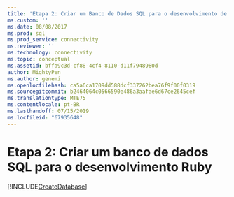 ```yaml
---
title: 'Etapa 2: Criar um Banco de Dados SQL para o desenvolvimento de Ruby | Microsoft Docs'
ms.custom: ''
ms.date: 08/08/2017
ms.prod: sql
ms.prod_service: connectivity
ms.reviewer: ''
ms.technology: connectivity
ms.topic: conceptual
ms.assetid: bffa9c3d-cf88-4cf4-8110-d11f7948980d
author: MightyPen
ms.author: genemi
ms.openlocfilehash: ca5a6ca1709dd588dcf337262bea76f9f00f0319
ms.sourcegitcommit: b2464064c0566590e486a3aafae6d67ce2645cef
ms.translationtype: MTE75
ms.contentlocale: pt-BR
ms.lasthandoff: 07/15/2019
ms.locfileid: "67935648"
---
```

# <a name="step-2-create-a-sql-database-for-ruby-development"></a>Etapa 2: Criar um banco de dados SQL para o desenvolvimento Ruby

[!INCLUDE[CreateDatabase](../../includes/createdatabase.md)]
